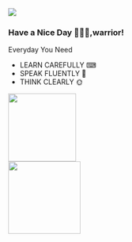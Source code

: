 <div align="left"> <img src="https://visitor-badge.glitch.me/badge?page_id=DiracMD" /> </div>

### Have a Nice Day 👋🐱‍👤,warrior!
Everyday You Need
* LEARN CAREFULLY ⌨
* SPEAK FLUENTLY 💬
* THINK CLEARLY 🌞
<div align="left"> <img height="137px" src="https://github-readme-stats.vercel.app/api?username=DiracMD&hide_title=true&hide_border=true&show_icons=trueline_height=21&text_color=000&icon_color=000&bg_color=0,ea6161,ffc64d,fffc4d,52fa5a&theme=black" /> </div>
<div align="left"> <img height="146px" src="https://activity-graph.herokuapp.com/graph?username=DiracMD&theme=black" /> </div>
